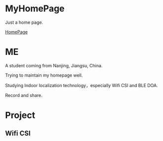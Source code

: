 # MyHomePage
Just a home page.

[HomePage](https://huorenpi.github.io/MyHomePage/)


# ME
A student coming from Nanjing, Jiangsu, China.

Trying to maintain my homepage well.

Studying Indoor localization technology，especially Wifi CSI and BLE DOA.

Record and share.

# Project
## Wifi CSI
